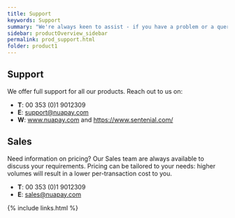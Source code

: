 ```yaml
---
title: Support
keywords: Support
summary: "We're always keen to assist - if you have a problem or a query please do get in touch"
sidebar: productOverview_sidebar
permalink: prod_support.html
folder: product1
---
```


## Support

We offer full support for all our products. Reach out to us on:

* <b>T</b>: 00 353 (0)1 9012309
* <b>E</b>: <a href="mailto:support@nuapay.com">support@nuapay.com</a>
* <b>W</b>: <a href="https://www.nuapay.com/" target ="_blank">www.nuapay.com</a> and <a href="https://www.sentenial.com/" target ="_blank">https://www.sentenial.com/</a>



## Sales

Need information on pricing? Our Sales team are always available to discuss your requirements. Pricing can be tailored to your needs: higher volumes will result in a lower per-transaction cost to you.

* <b>T</b>: 00 353 (0)1 9012309
* <b>E</b>: <a href="mailto:sales@nuapay.com">sales@nuapay.com</a>

{% include links.html %}
